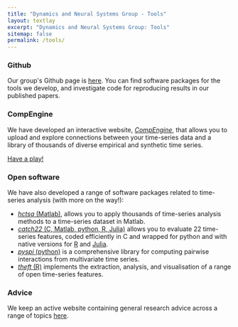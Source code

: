 ```yaml
---
title: "Dynamics and Neural Systems Group - Tools"
layout: textlay
excerpt: "Dynamics and Neural Systems Group: Tools"
sitemap: false
permalink: /tools/
---
```


### Github

Our group's Github page is [here](https://github.com/DynamicsAndNeuralSystems).
You can find software packages for the tools we develop, and investigate code for reproducing results in our published papers.

### CompEngine

We have developed an interactive website, [_CompEngine_](http://www.comp-engine.org), that allows you to upload and explore connections between your time-series data and a library of thousands of diverse empirical and synthetic time series.

<a href="http://www.comp-engine.org" class="btn btn-lg btn-default" role="button">Have a play!</a>

### Open software

We have also developed a range of software packages related to time-series analysis (with more on the way!):

- [_hctsa_ (Matlab)](https://github.com/benfulcher/hctsa), allows you to apply thousands of time-series analysis methods to a time-series dataset in Matlab.
- [_catch22_ (C, Matlab, python, R, Julia)](https://github.com/DynamicsAndNeuralSystems/catch22) allows you to evaluate 22 time-series features, coded efficiently in C and wrapped for python and with native versions for [R](https://github.com/hendersontrent/Rcatch22) and [Julia](https://github.com/brendanjohnharris/Catch22.jl).
- [_pyspi_ (python)](https://github.com/olivercliff/pyspi) is a comprehensive library for computing pairwise interactions from multivariate time series.
- [_theft_ (R)](https://github.com/hendersontrent/theft) implements the extraction, analysis, and visualisation of a range of open time-series features.

### Advice

We keep an active website containing general research advice across a range of topics [here](https://benfulcher.github.io/ResearchResources/).

